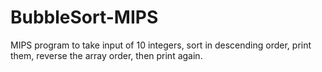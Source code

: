 # BubbleSort-MIPS
MIPS program to take input of 10 integers, sort in descending order, print them, reverse the array order, then print again.
